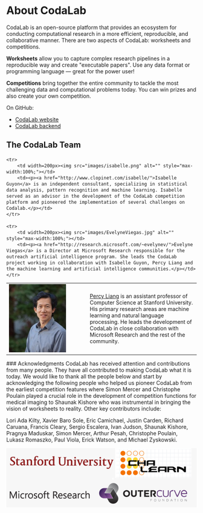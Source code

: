 # About CodaLab
CodaLab is an open-source platform that provides an ecosystem for conducting computational research in a more efficient, reproducible, and collaborative manner.  There are two aspects of CodaLab:
worksheets and competitions.

**Worksheets** allow you to capture complex research pipelines in a reproducible way and create "executable papers". Use any data format or programming language — great for the power user!

**Competitions** bring together the entire community to tackle the most challenging data and computational problems today. You can win prizes and also create your own competition.

On GitHub:
- [CodaLab website](https://github.com/codalab/codalab)
- [CodaLab backend](https://github.com/codalab/codalab-cli)

## The CodaLab Team
<table>
    <tr>
        <td width=200px><img src="images/percy.jpeg" alt="" style="max-width:100%;"></td>
        <td><p><a href="http://cs.stanford.edu/%7Epliang/">Percy Liang</a> is an assistant professor of Computer Science at Stanford University. His primary research areas are machine learning and natural language processing.  He leads the development of CodaLab in close collaboration with Microsoft Research and the rest of the community.</p></td>
    </tr>

    <tr>
        <td width=200px><img src="images/isabelle.png" alt="" style="max-width:100%;"></td>
        <td><p><a href="http://www.clopinet.com/isabelle/">Isabelle Guyon</a> is an independent consultant, specializing in statistical data analysis, pattern recognition and machine learning. Isabelle served as an advisor in the development of the CodaLab competition platform and pioneered the implementation of several challenges on Codalab.</p></td>
    </tr>

    <tr>
        <td width=200px><img src="images/EvelyneViegas.jpg" alt="" style="max-width:100%;"></td>
        <td><p><a href="http://research.microsoft.com/~evelynev/">Evelyne Viegas</a> is a Director at Microsoft Research responsible for the outreach artificial intelligence program. She leads the CodaLab project working in collaboration with Isabelle Guyon, Percy Liang and the machine learning and artificial intelligence communities.</p></td>
    </tr>
</table>

<p>
### Acknowledgments
CodaLab has received attention and contributions from many people. They have all contributed to making CodaLab what it is today. We would like to thank all the people below and start by acknowledging the following people who helped us pioneer CodaLab from the earliest competition features where Simon Mercer and Christophe Poulain played a crucial role in the development of competition functions for medical imaging to Shaunak Kishore who was instrumental in bringing the vision of worksheets to reality. Other key contributors include:

Lori Ada Kilty, Xavier Baro Sole, Eric Camichael, Justin Carden, Richard Caruana, Francis Cleary, Sergio Escalera, Ivan Judson, Shaunak Kishore, Pragnya Maduskar, Simon Mercer, Arthur Pesah, Christophe Poulain, Lukasz Romaszko, Paul Viola, Erick Watson, and Michael Zyskowski.

![](images/logo_collage.png)